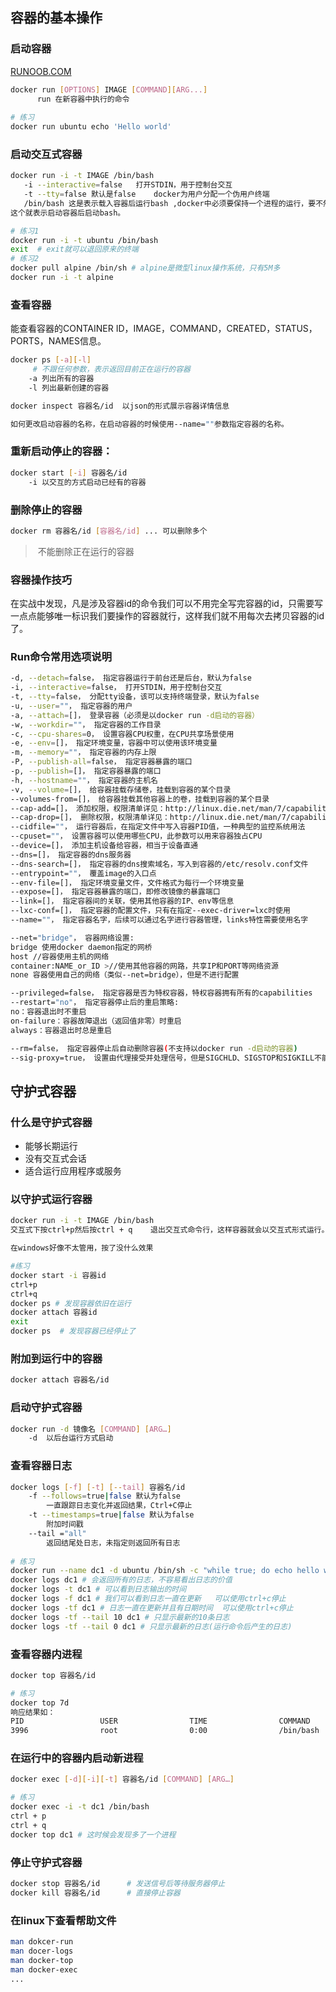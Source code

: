 ## 容器的基本操作

### 启动容器

[RUNOOB.COM](https://www.runoob.com/docker/docker-run-command.html)

```bash
docker run [OPTIONS] IMAGE [COMMAND][ARG...]
      run 在新容器中执行的命令
      
# 练习
docker run ubuntu echo 'Hello world'
```

### 启动交互式容器

```bash
docker run -i -t IMAGE /bin/bash
   -i --interactive=false   打开STDIN，用于控制台交互
   -t --tty=false 默认是false    docker为用户分配一个伪用户终端
   /bin/bash 这是表示载入容器后运行bash ,docker中必须要保持一个进程的运行，要不然整个容器就会退出。
这个就表示启动容器后启动bash。

# 练习1
docker run -i -t ubuntu /bin/bash
exit  # exit就可以退回原来的终端
# 练习2
docker pull alpine /bin/sh # alpine是微型linux操作系统，只有5M多
docker run -i -t alpine

```

### 查看容器

能查看容器的CONTAINER ID，IMAGE，COMMAND，CREATED，STATUS，PORTS，NAMES信息。

```bash
docker ps [-a][-l]
     # 不跟任何参数，表示返回目前正在运行的容器
	-a 列出所有的容器
	-l 列出最新创建的容器

docker inspect 容器名/id  以json的形式展示容器详情信息

如何更改启动容器的名称，在启动容器的时候使用--name=""参数指定容器的名称。
```



### 重新启动停止的容器：

```bash
docker start [-i] 容器名/id
	-i 以交互的方式启动已经有的容器
```



### 删除停止的容器

```bash
docker rm 容器名/id [容器名/id] ... 可以删除多个
```

> ​	不能删除正在运行的容器



### 容器操作技巧

​	在实战中发现，凡是涉及容器id的命令我们可以不用完全写完容器的id，只需要写一点点能够唯一标识我们要操作的容器就行，这样我们就不用每次去拷贝容器的id了。

### Run命令常用选项说明

```bash
-d, --detach=false， 指定容器运行于前台还是后台，默认为false
-i, --interactive=false， 打开STDIN，用于控制台交互
-t, --tty=false， 分配tty设备，该可以支持终端登录，默认为false
-u, --user=""， 指定容器的用户
-a, --attach=[]， 登录容器（必须是以docker run -d启动的容器）
-w, --workdir=""， 指定容器的工作目录
-c, --cpu-shares=0， 设置容器CPU权重，在CPU共享场景使用
-e, --env=[]， 指定环境变量，容器中可以使用该环境变量
-m, --memory=""， 指定容器的内存上限
-P, --publish-all=false， 指定容器暴露的端口
-p, --publish=[]， 指定容器暴露的端口
-h, --hostname=""， 指定容器的主机名
-v, --volume=[]， 给容器挂载存储卷，挂载到容器的某个目录
--volumes-from=[]， 给容器挂载其他容器上的卷，挂载到容器的某个目录
--cap-add=[]， 添加权限，权限清单详见：http://linux.die.net/man/7/capabilities
--cap-drop=[]， 删除权限，权限清单详见：http://linux.die.net/man/7/capabilities
--cidfile=""， 运行容器后，在指定文件中写入容器PID值，一种典型的监控系统用法
--cpuset=""， 设置容器可以使用哪些CPU，此参数可以用来容器独占CPU
--device=[]， 添加主机设备给容器，相当于设备直通
--dns=[]， 指定容器的dns服务器
--dns-search=[]， 指定容器的dns搜索域名，写入到容器的/etc/resolv.conf文件
--entrypoint=""， 覆盖image的入口点
--env-file=[]， 指定环境变量文件，文件格式为每行一个环境变量
--expose=[]， 指定容器暴露的端口，即修改镜像的暴露端口
--link=[]， 指定容器间的关联，使用其他容器的IP、env等信息
--lxc-conf=[]， 指定容器的配置文件，只有在指定--exec-driver=lxc时使用
--name=""， 指定容器名字，后续可以通过名字进行容器管理，links特性需要使用名字

--net="bridge"， 容器网络设置:
bridge 使用docker daemon指定的网桥
host //容器使用主机的网络
container:NAME_or_ID >//使用其他容器的网路，共享IP和PORT等网络资源
none 容器使用自己的网络（类似--net=bridge），但是不进行配置

--privileged=false， 指定容器是否为特权容器，特权容器拥有所有的capabilities
--restart="no"， 指定容器停止后的重启策略:
no：容器退出时不重启
on-failure：容器故障退出（返回值非零）时重启
always：容器退出时总是重启

--rm=false， 指定容器停止后自动删除容器(不支持以docker run -d启动的容器)
--sig-proxy=true， 设置由代理接受并处理信号，但是SIGCHLD、SIGSTOP和SIGKILL不能被代理
```



## 守护式容器

### 什么是守护式容器

- 能够长期运行
- 没有交互式会话
- 适合运行应用程序或服务

### 以守护式运行容器

```bash
docker run -i -t IMAGE /bin/bash
交互式下按ctrl+p然后按ctrl + q    退出交互式命令行，这样容器就会以交互式形式运行。

在windows好像不太管用，按了没什么效果

#练习
docker start -i 容器id
ctrl+p
ctrl+q
docker ps # 发现容器依旧在运行
docker attach 容器id
exit
docker ps  # 发现容器已经停止了
```

### 附加到运行中的容器

```bash
docker attach 容器名/id
```

### 启动守护式容器

```bash
docker run -d 镜像名 [COMMAND] [ARG…]
    -d  以后台运行方式启动
```

### 查看容器日志

```bash
docker logs [-f] [-t] [--tail] 容器名/id
    -f --follows=true|false 默认为false 
        一直跟踪日志变化并返回结果，Ctrl+C停止
    -t --timestamps=true|false 默认为false
        附加时间戳
    --tail ="all"
        返回结尾处日志，未指定则返回所有日志
        
# 练习
docker run --name dc1 -d ubuntu /bin/sh -c "while true; do echo hello world; sleep 1; done"
docker logs dc1 # 会返回所有的日志，不容易看出日志的价值
docker logs -t dc1 # 可以看到日志输出的时间
docker logs -f dc1 # 我们可以看到日志一直在更新   可以使用ctrl+c停止
docker logs -tf dc1 # 日志一直在更新并且有日期时间  可以使用ctrl+c停止
docker logs -tf --tail 10 dc1 # 只显示最新的10条日志
docker logs -tf --tail 0 dc1 # 只显示最新的日志(运行命令后产生的日志)
```

### 查看容器内进程

```bash
docker top 容器名/id

# 练习
docker top 7d
响应结果如：
PID                 USER                TIME                COMMAND
3996                root                0:00                /bin/bash
```

### 在运行中的容器内启动新进程

```bash
docker exec [-d][-i][-t] 容器名/id [COMMAND] [ARG…]

# 练习
docker exec -i -t dc1 /bin/bash
ctrl + p
ctrl + q
docker top dc1 # 这时候会发现多了一个进程
```

### 停止守护式容器

```bash
docker stop 容器名/id      # 发送信号后等待服务器停止
docker kill 容器名/id      # 直接停止容器
```

### 在linux下查看帮助文件

```bash
man dokcer-run
man docer-logs
man docker-top
man docker-exec
...
```

